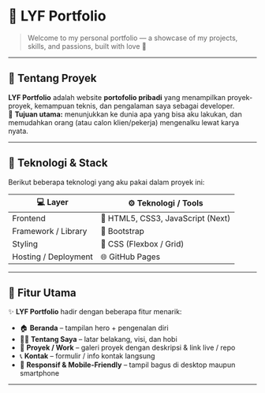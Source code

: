 # 💫 LYF Portfolio

> Welcome to my personal portfolio — a showcase of my projects, skills, and passions, built with love 💙

---

## 🧠 Tentang Proyek

**LYF Portfolio** adalah website **portofolio pribadi** yang menampilkan proyek-proyek, kemampuan teknis, dan pengalaman saya sebagai developer.  
🎯 **Tujuan utama:** menunjukkan ke dunia apa yang bisa aku lakukan, dan memudahkan orang (atau calon klien/pekerja) mengenalku lewat karya nyata.

---

## 🧰 Teknologi & Stack

Berikut beberapa teknologi yang aku pakai dalam proyek ini:

| 💻 Layer | ⚙️ Teknologi / Tools |
|-----------|-----------------------|
| Frontend | 🧩 HTML5, CSS3, JavaScript (Next) |
| Framework / Library | 🚀 Bootstrap |
| Styling | 🎨 CSS (Flexbox / Grid) |
| Hosting / Deployment | 🌐 GitHub Pages |

---

## 🌟 Fitur Utama

✨ **LYF Portfolio** hadir dengan beberapa fitur menarik:

- 🏠 **Beranda** – tampilan hero + pengenalan diri  
- 🙋‍♂️ **Tentang Saya** – latar belakang, visi, dan hobi  
- 💼 **Proyek / Work** – galeri proyek dengan deskripsi & link live / repo  
- 📞 **Kontak** – formulir / info kontak langsung  
- 📱 **Responsif & Mobile-Friendly** – tampil bagus di desktop maupun smartphone  

---